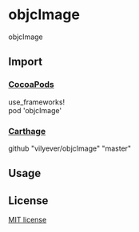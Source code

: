 # objcImage
objcImage

## Import
### [CocoaPods](http://cocoapods.org)
use_frameworks!
</br>
pod 'objcImage'

### [Carthage](https://github.com/Carthage/Carthage)
github "vilyever/objcImage" "master"

## Usage

## License

[MIT license](LICENSE)

